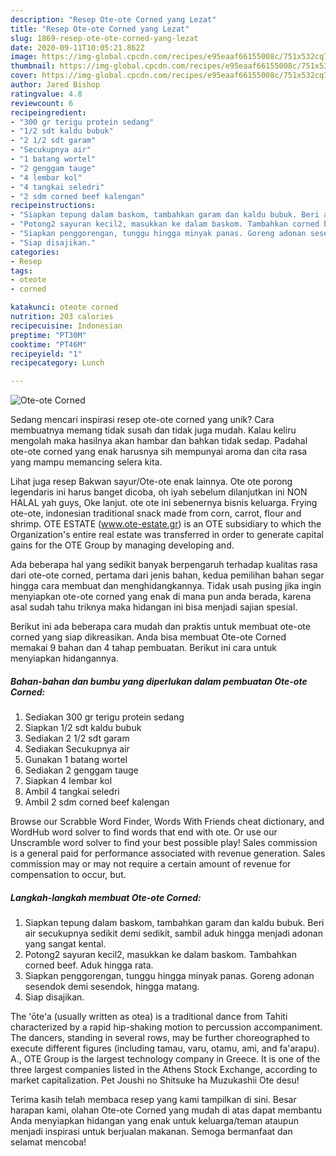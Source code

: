 ```yaml
---
description: "Resep Ote-ote Corned yang Lezat"
title: "Resep Ote-ote Corned yang Lezat"
slug: 1869-resep-ote-ote-corned-yang-lezat
date: 2020-09-11T10:05:21.862Z
image: https://img-global.cpcdn.com/recipes/e95eaaf66155008c/751x532cq70/ote-ote-corned-foto-resep-utama.jpg
thumbnail: https://img-global.cpcdn.com/recipes/e95eaaf66155008c/751x532cq70/ote-ote-corned-foto-resep-utama.jpg
cover: https://img-global.cpcdn.com/recipes/e95eaaf66155008c/751x532cq70/ote-ote-corned-foto-resep-utama.jpg
author: Jared Bishop
ratingvalue: 4.8
reviewcount: 6
recipeingredient:
- "300 gr terigu protein sedang"
- "1/2 sdt kaldu bubuk"
- "2 1/2 sdt garam"
- "Secukupnya air"
- "1 batang wortel"
- "2 genggam tauge"
- "4 lembar kol"
- "4 tangkai seledri"
- "2 sdm corned beef kalengan"
recipeinstructions:
- "Siapkan tepung dalam baskom, tambahkan garam dan kaldu bubuk. Beri air secukupnya sedikit demi sedikit, sambil aduk hingga menjadi adonan yang sangat kental."
- "Potong2 sayuran kecil2, masukkan ke dalam baskom. Tambahkan corned beef. Aduk hingga rata."
- "Siapkan penggorengan, tunggu hingga minyak panas. Goreng adonan sesendok demi sesendok, hingga matang."
- "Siap disajikan."
categories:
- Resep
tags:
- oteote
- corned

katakunci: oteote corned 
nutrition: 203 calories
recipecuisine: Indonesian
preptime: "PT30M"
cooktime: "PT46M"
recipeyield: "1"
recipecategory: Lunch

---
```



![Ote-ote Corned](https://img-global.cpcdn.com/recipes/e95eaaf66155008c/751x532cq70/ote-ote-corned-foto-resep-utama.jpg)

Sedang mencari inspirasi resep ote-ote corned yang unik? Cara membuatnya memang tidak susah dan tidak juga mudah. Kalau keliru mengolah maka hasilnya akan hambar dan bahkan tidak sedap. Padahal ote-ote corned yang enak harusnya sih mempunyai aroma dan cita rasa yang mampu memancing selera kita.

Lihat juga resep Bakwan sayur/Ote-ote enak lainnya. Ote ote porong legendaris ini harus banget dicoba, oh iyah sebelum dilanjutkan ini NON HALAL yah guys, Oke lanjut. ote ote ini sebenernya bisnis keluarga. Frying ote-ote, indonesian traditional snack made from corn, carrot, flour and shrimp. ΟΤΕ ESTATE (www.ote-estate.gr) is an OTE subsidiary to which the Organization&#39;s entire real estate was transferred in order to generate capital gains for the OTE Group by managing developing and.

Ada beberapa hal yang sedikit banyak berpengaruh terhadap kualitas rasa dari ote-ote corned, pertama dari jenis bahan, kedua pemilihan bahan segar hingga cara membuat dan menghidangkannya. Tidak usah pusing jika ingin menyiapkan ote-ote corned yang enak di mana pun anda berada, karena asal sudah tahu triknya maka hidangan ini bisa menjadi sajian spesial.


Berikut ini ada beberapa cara mudah dan praktis untuk membuat ote-ote corned yang siap dikreasikan. Anda bisa membuat Ote-ote Corned memakai 9 bahan dan 4 tahap pembuatan. Berikut ini cara untuk menyiapkan hidangannya.

<!--inarticleads1-->

##### Bahan-bahan dan bumbu yang diperlukan dalam pembuatan Ote-ote Corned:

1. Sediakan 300 gr terigu protein sedang
1. Siapkan 1/2 sdt kaldu bubuk
1. Sediakan 2 1/2 sdt garam
1. Sediakan Secukupnya air
1. Gunakan 1 batang wortel
1. Sediakan 2 genggam tauge
1. Siapkan 4 lembar kol
1. Ambil 4 tangkai seledri
1. Ambil 2 sdm corned beef kalengan


Browse our Scrabble Word Finder, Words With Friends cheat dictionary, and WordHub word solver to find words that end with ote. Or use our Unscramble word solver to find your best possible play! Sales commission is a general paid for performance associated with revenue generation. Sales commission may or may not require a certain amount of revenue for compensation to occur, but. 

<!--inarticleads2-->

##### Langkah-langkah membuat Ote-ote Corned:

1. Siapkan tepung dalam baskom, tambahkan garam dan kaldu bubuk. Beri air secukupnya sedikit demi sedikit, sambil aduk hingga menjadi adonan yang sangat kental.
1. Potong2 sayuran kecil2, masukkan ke dalam baskom. Tambahkan corned beef. Aduk hingga rata.
1. Siapkan penggorengan, tunggu hingga minyak panas. Goreng adonan sesendok demi sesendok, hingga matang.
1. Siap disajikan.


The ʻōteʻa (usually written as otea) is a traditional dance from Tahiti characterized by a rapid hip-shaking motion to percussion accompaniment. The dancers, standing in several rows, may be further choreographed to execute different figures (including tamau, varu, otamu, ami, and fa&#39;arapu). A., OTE Group is the largest technology company in Greece. It is one of the three largest companies listed in the Athens Stock Exchange, according to market capitalization. Pet Joushi no Shitsuke ha Muzukashii Ote desu! 

Terima kasih telah membaca resep yang kami tampilkan di sini. Besar harapan kami, olahan Ote-ote Corned yang mudah di atas dapat membantu Anda menyiapkan hidangan yang enak untuk keluarga/teman ataupun menjadi inspirasi untuk berjualan makanan. Semoga bermanfaat dan selamat mencoba!
